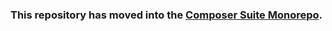 ### This repository has moved into the [Composer Suite Monorepo](https://github.com/hmans/composer-suite).
